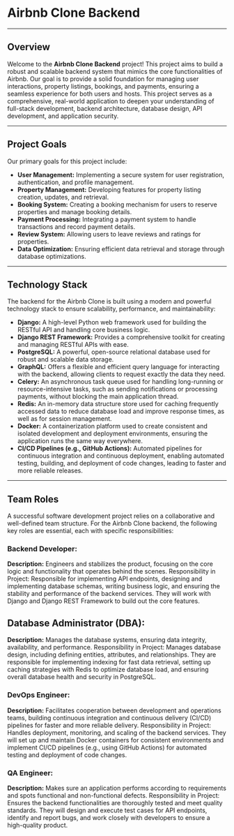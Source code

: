 # Airbnb Clone Backend

---

## Overview

Welcome to the **Airbnb Clone Backend** project! This project aims to build a robust and scalable backend system that mimics the core functionalities of Airbnb. Our goal is to provide a solid foundation for managing user interactions, property listings, bookings, and payments, ensuring a seamless experience for both users and hosts. This project serves as a comprehensive, real-world application to deepen your understanding of full-stack development, backend architecture, database design, API development, and application security.

---

## Project Goals

Our primary goals for this project include:

* **User Management:** Implementing a secure system for user registration, authentication, and profile management.
* **Property Management:** Developing features for property listing creation, updates, and retrieval.
* **Booking System:** Creating a booking mechanism for users to reserve properties and manage booking details.
* **Payment Processing:** Integrating a payment system to handle transactions and record payment details.
* **Review System:** Allowing users to leave reviews and ratings for properties.
* **Data Optimization:** Ensuring efficient data retrieval and storage through database optimizations.

---

## Technology Stack

The backend for the Airbnb Clone is built using a modern and powerful technology stack to ensure scalability, performance, and maintainability:

* **Django:** A high-level Python web framework used for building the RESTful API and handling core business logic.
* **Django REST Framework:** Provides a comprehensive toolkit for creating and managing RESTful APIs with ease.
* **PostgreSQL:** A powerful, open-source relational database used for robust and scalable data storage.
* **GraphQL:** Offers a flexible and efficient query language for interacting with the backend, allowing clients to request exactly the data they need.
* **Celery:** An asynchronous task queue used for handling long-running or resource-intensive tasks, such as sending notifications or processing payments, without blocking the main application thread.
* **Redis:** An in-memory data structure store used for caching frequently accessed data to reduce database load and improve response times, as well as for session management.
* **Docker:** A containerization platform used to create consistent and isolated development and deployment environments, ensuring the application runs the same way everywhere.
* **CI/CD Pipelines (e.g., GitHub Actions):** Automated pipelines for continuous integration and continuous deployment, enabling automated testing, building, and deployment of code changes, leading to faster and more reliable releases.

---

## Team Roles

A successful software development project relies on a collaborative and well-defined team structure. For the Airbnb Clone backend, the following key roles are essential, each with specific responsibilities:

### Backend Developer:

**Description:** Engineers and stabilizes the product, focusing on the core logic and functionality that operates behind the scenes.
Responsibility in Project: Responsible for implementing API endpoints, designing and implementing database schemas, writing business logic, and ensuring the stability and performance of the backend services. They will work with Django and Django REST Framework to build out the core features.

## Database Administrator (DBA):

**Description:** Manages the database systems, ensuring data integrity, availability, and performance.
Responsibility in Project: Manages database design, including defining entities, attributes, and relationships. They are responsible for implementing indexing for fast data retrieval, setting up caching strategies with Redis to optimize database load, and ensuring overall database health and security in PostgreSQL.

### DevOps Engineer:

**Description:** Facilitates cooperation between development and operations teams, building continuous integration and continuous delivery (CI/CD) pipelines for faster and more reliable delivery.
Responsibility in Project: Handles deployment, monitoring, and scaling of the backend services. They will set up and maintain Docker containers for consistent environments and implement CI/CD pipelines (e.g., using GitHub Actions) for automated testing and deployment of code changes.

### QA Engineer:

**Description:** Makes sure an application performs according to requirements and spots functional and non-functional defects.
Responsibility in Project: Ensures the backend functionalities are thoroughly tested and meet quality standards. They will design and execute test cases for API endpoints, identify and report bugs, and work closely with developers to ensure a high-quality product.
